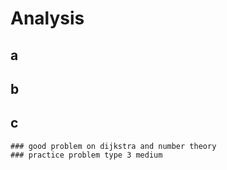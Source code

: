 # Analysis
## a

## b

## c
    ### good problem on dijkstra and number theory
    ### practice problem type 3 medium
